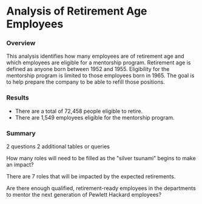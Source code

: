 # Analysis of Retirement Age Employees

### Overview
This analysis identifies how many employees are of retirement age and which employees are eligible for a mentorship program. Retirement age is defined as anyone born between 1952 and 1955. Eligibility for the mentorship program is limited to those employees born in 1965. The goal is to help prepare the company to be able to refill those positions.

### Results

* There are a total of 72,458 people eligible to retire.
* There are 1,549 employees eligible for the mentorship program.

### Summary

2 questions
2 additional tables or queries


How many roles will need to be filled as the "silver tsunami" begins to make an impact?

There are 7 roles that will be impacted by the expected retirements. 

Are there enough qualified, retirement-ready employees in the departments to mentor the next generation of Pewlett Hackard employees?
